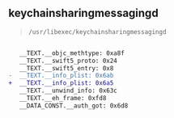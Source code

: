 ## keychainsharingmessagingd

> `/usr/libexec/keychainsharingmessagingd`

```diff

   __TEXT.__objc_methtype: 0xa8f
   __TEXT.__swift5_proto: 0x24
   __TEXT.__swift5_entry: 0x8
-  __TEXT.__info_plist: 0x6ab
+  __TEXT.__info_plist: 0x6a5
   __TEXT.__unwind_info: 0x63c
   __TEXT.__eh_frame: 0xfd8
   __DATA_CONST.__auth_got: 0x6d8

```
